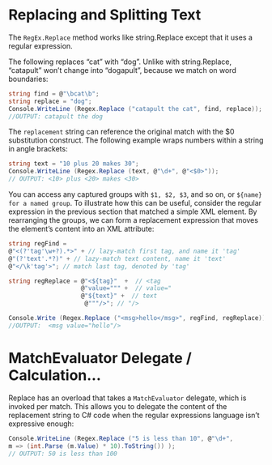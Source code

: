 # Replacing and Splitting Text
The `RegEx.Replace` method works like string.Replace except that it uses a regular expression.

The following replaces “cat” with “dog”. Unlike with string.Replace, “catapult” won’t change into “dogapult”, because we match on word boundaries:
```c#
string find = @"\bcat\b";
string replace = "dog";
Console.WriteLine (Regex.Replace ("catapult the cat", find, replace));
//OUTPUT: catapult the dog
```

The `replacement` string can reference the original match with the $0 substitution construct. The following example wraps numbers within a string in angle brackets:
```c#
string text = "10 plus 20 makes 30";
Console.WriteLine (Regex.Replace (text, @"\d+", @"<$0>"));
// OUTPUT: <10> plus <20> makes <30>
```

You can access any captured groups with `$1, $2, $3`, and so on, or `${name} for a named group`. To illustrate how this can be useful, consider the regular expression in the previous section that matched a simple XML element. By rearranging the groups, we can form a replacement expression that moves the element’s content into an XML attribute:
```c#
string regFind =
@"<(?'tag'\w+?).*>" + // lazy-match first tag, and name it 'tag'
@"(?'text'.*?)" + // lazy-match text content, name it 'text'
@"</\k'tag'>"; // match last tag, denoted by 'tag'

string regReplace = @"<${tag}"  +  // <tag
                    @"value=""" +  // value="
                    @"${text}" +  // text
                     @"""/>"; // "/>

Console.Write (Regex.Replace ("<msg>hello</msg>", regFind, regReplace));
//OUTPUT:  <msg value="hello"/>
```

# MatchEvaluator Delegate / Calculation...

Replace has an overload that takes a `MatchEvaluator` delegate, which is invoked per match. This allows you to delegate the content of the replacement string to C# code when the regular expressions language isn’t expressive enough:
```c#
Console.WriteLine (Regex.Replace ("5 is less than 10", @"\d+",
m => (int.Parse (m.Value) * 10).ToString()) );
// OUTPUT: 50 is less than 100
```
